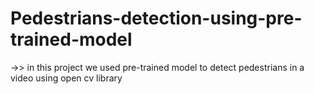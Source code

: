 # Pedestrians-detection-using-pre-trained-model
->> in this project we used pre-trained model to detect pedestrians in a video using open cv library
